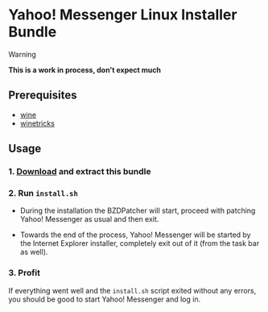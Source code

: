 # Yahoo! Messenger Linux Installer Bundle

> [!WARNING]
> **This is a work in process, don't expect much**

## Prerequisites
- [wine](https://www.winehq.org/)
- [winetricks](https://github.com/Winetricks/winetricks)

## Usage

### 1. [Download](https://github.com/bogdannbv/buzzd-linux-bundle/archive/refs/heads/main.zip) and extract this bundle
### 2. Run `install.sh`

- During the installation the BZDPatcher will start, proceed with patching Yahoo! Messenger as usual and then exit.

- Towards the end of the process, Yahoo! Messenger will be started by the Internet Explorer installer, completely exit out of it (from the task bar as well).

### 3. Profit

If everything went well and the `install.sh` script exited without any errors, you should be good to start Yahoo! Messenger and log in.
